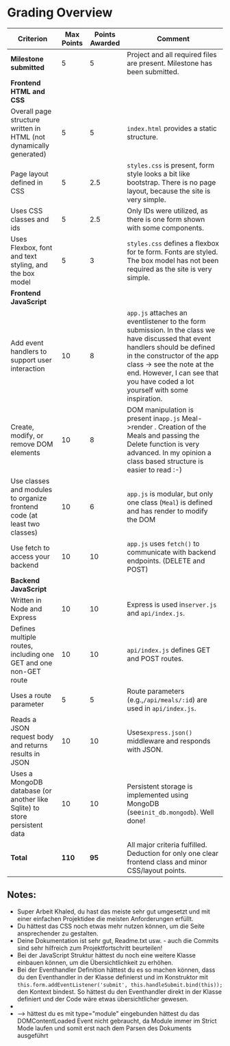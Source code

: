 # Grading Overview


| Criterion                                                                 | Max Points | Points Awarded | Comment                                                                                                                                                                                                                                                                      |
| --------------------------------------------------------------------------- | ------------ | ---------------- | ------------------------------------------------------------------------------------------------------------------------------------------------------------------------------------------------------------------------------------------------------------------------------ |
| **Milestone submitted**                                                   | 5          | 5              | Project and all required files are present. Milestone has been submitted.                                                                                                                                                                                                    |
| **Frontend HTML and CSS**                                                 |            |                |                                                                                                                                                                                                                                                                              |
| Overall page structure written in HTML (not dynamically generated)        | 5          | 5              | `index.html` provides a static structure.                                                                                                                                                                                                                                    |
| Page layout defined in CSS                                                | 5          | 2.5            | `styles.css` is present, form style looks a bit like bootstrap. There is no page layout, because the site is very simple.                                                                                                                                                    |
| Uses CSS classes and ids                                                  | 5          | 2.5            | Only IDs were utilized, as there is one form shown with some components.                                                                                                                                                                                                     |
| Uses Flexbox, font and text styling, and the box model                    | 5          | 3              | `styles.css` defines a flexbox for te form. Fonts are styled. The box model has not been required as the site is very simple.                                                                                                                                                |
| **Frontend JavaScript**                                                   |            |                |                                                                                                                                                                                                                                                                              |
| Add event handlers to support user interaction                            | 10         | 8              | `app.js` attaches an eventlistener to the form submission. In the class we have discussed that event handlers should be defined in the constructor of the app class -> see the note at the end. However, I can see that you have coded a lot yourself with some inspiration. |
| Create, modify, or remove DOM elements                                    | 10         | 8              | DOM manipulation is present in`app.js` Meal->render . Creation of the Meals and passing the Delete function is very advanced. In my opinion a class based structure is easier to read :-)                                                                                    |
| Use classes and modules to organize frontend code (at least two classes)  | 10         | 6              | `app.js` is modular, but only one class (`Meal`) is defined and has render to modify the DOM                                                                                                                                                                                 |
| Use fetch to access your backend                                          | 10         | 10             | `app.js` uses `fetch()` to communicate with backend endpoints. (DELETE and POST)                                                                                                                                                                                             |
| **Backend JavaScript**                                                    |            |                |                                                                                                                                                                                                                                                                              |
| Written in Node and Express                                               | 10         | 10             | Express is used in`server.js` and `api/index.js`.                                                                                                                                                                                                                            |
| Defines multiple routes, including one GET and one non-GET route          | 10         | 10             | `api/index.js` defines GET and POST routes.                                                                                                                                                                                                                                  |
| Uses a route parameter                                                    | 5          | 5              | Route parameters (e.g.,`/api/meals/:id`) are used in `api/index.js`.                                                                                                                                                                                                         |
| Reads a JSON request body and returns results in JSON                     | 10         | 10             | Uses`express.json()` middleware and responds with JSON.                                                                                                                                                                                                                      |
| Uses a MongoDB database (or another like Sqlite) to store persistent data | 10         | 10             | Persistent storage is implemented using MongoDB (see`init_db.mongodb`). Well done!                                                                                                                                                                                           |
| **Total**                                                                 | **110**    | **95**         | All major criteria fulfilled. Deduction for only one clear frontend class and minor CSS/layout points.                                                                                                                                                                       |

## Notes:

- Super Arbeit Khaled, du hast das meiste sehr gut umgesetzt und mit einer einfachen Projektidee die meisten Anforderungen erfüllt.
- Du hättest das CSS noch etwas mehr nutzen können, um die Seite ansprechender zu gestalten.
- Deine Dokumentation ist sehr gut, Readme.txt usw. - auch die Commits sind sehr hilfreich zum Projektfortschritt beurteilen!
- Bei der JavaScript Struktur hättest du noch eine weitere Klasse einbauen können, um die Übersichtlichkeit zu erhöhen.
- Bei der Eventhandler Definition hättest du es so machen können, dass du den Eventhandler in der Klasse definierst und im Konstruktor mit `this.form.addEventListener('submit', this.handleSubmit.bind(this));` den Kontext bindest. So hättest du den Eventhandler direkt in der Klasse definiert und der Code wäre etwas übersichtlicher gewesen.
-
- <script src="app.js"></script> --> hättest du es mit type="module" eingebunden hättest du das DOMContentLoaded Event nicht gebraucht, da Module immer im Strict Mode laufen und somit erst nach dem Parsen des Dokuments ausgeführt

